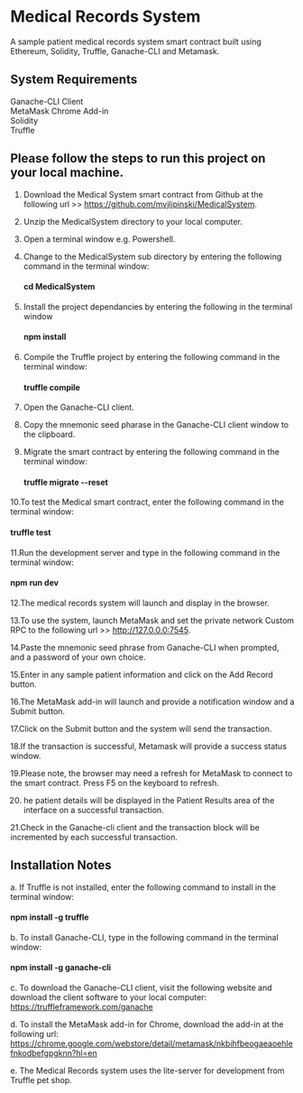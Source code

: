 # Medical Records System
A sample patient medical records system smart contract built using Ethereum, Solidity, Truffle, Ganache-CLI and Metamask.

## System Requirements
Ganache-CLI Client
<br />
MetaMask Chrome Add-in 
<br />
Solidity
<br />
Truffle

## Please follow the steps to run this project on your local machine.

1. Download the Medical System smart contract from Github at the following url >> https://github.com/mvjlipinski/MedicalSystem.

2. Unzip the MedicalSystem directory to your local computer.

3. Open a terminal window e.g. Powershell.

4. Change to the MedicalSystem sub directory by entering the following command in the terminal window:
   #### cd MedicalSystem

5. Install the project dependancies by entering the following in the terminal window
   #### npm install
   
6. Compile the Truffle project by entering the following command in the terminal window:
   #### truffle compile

7. Open the Ganache-CLI client.  

8. Copy the mnemonic seed pharase in the Ganache-CLI client window to the clipboard.

9. Migrate the smart contract by entering the following command in the terminal window:
   #### truffle migrate --reset
   
10.To test the Medical smart contract, enter the following command in the terminal window:
   #### truffle test

11.Run the development server and type in the following command in the terminal window:
   #### npm run dev

12.The medical records system will launch and display in the browser.
  
13.To use the system, launch MetaMask and set the private network Custom RPC to the following url >> http://127.0.0.0:7545. 

14.Paste the mnemonic seed phrase from Ganache-CLI when prompted, and a password of your own choice.

15.Enter in any sample patient information and click on the Add Record button.  

16.The MetaMask add-in will launch and provide a notification window and a Submit button. 

17.Click on the Submit button and the system will send the transaction.  

18.If the transaction is successful, Metamask will provide a success status window.  

19.Please note, the browser may need a refresh for MetaMask to connect to the smart contract.  Press F5 on the keyboard to refresh.

20. he patient details will be displayed in the Patient Results area of the interface on a successful transaction.

21.Check in the Ganache-cli client and the transaction block will be incremented by each successful transaction.

## Installation Notes
a. If Truffle is not installed, enter the following command to install in the terminal window:
   #### npm install -g truffle

b. To install  Ganache-CLI, type in the following command in the terminal window:
   #### npm install -g ganache-cli

c. To download the Ganache-CLI client, visit the following website and download the client software to your local computer:
   https://truffleframework.com/ganache

d. To install the MetaMask add-in for Chrome, download the add-in at the following url:
   https://chrome.google.com/webstore/detail/metamask/nkbihfbeogaeaoehlefnkodbefgpgknn?hl=en

e. The Medical Records system uses the lite-server for development from Truffle pet shop.

